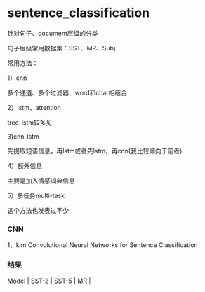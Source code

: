 # sentence_classification
针对句子、document层级的分类

句子层级常用数据集：SST、MR、Subj

常用方法：

1）cnn

多个通道、多个过滤器、word和char相结合

2）lstm、attention

tree-lstm较多见

3)cnn-lstm

先提取短语信息，再lstm或者先lstm，再cnn(我比较倾向于前者)

4）额外信息

主要是加入情感词典信息

5）多任务multi-task

这个方法也发表过不少

### CNN

1、kim  Convolutional Neural Networks for Sentence Classification



### 结果

Model | SST-2  | SST-5 | MR  |
